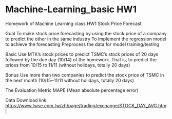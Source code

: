# Machine-Learning_basic HW1
Homework of Machine Learning class
HW1 Stock Price Forecast

Goal
To make stock price forecasting by using the stock price of a company to predict the other in the same industry 
To implement the regression model to achieve the forecasting
Preprocess the data for model training/testing

Basic 
Use MTK’s stock prices to predict TSMC’s stock prices of 20 days followed by the due day (10/14) of the homework. 
That is, to predict the prices from 10/15 to 11/11 (without holidays, totally 20 days)

Bonus
Use more than two companies to predict the stock price of TSMC in the next month (10/15~11/11 without holidays, totally 20 days)

The Evaluation Metric
MAPE (Mean absolute percentage error)

Data
Download link: https://www.twse.com.tw/zh/page/trading/exchange/STOCK_DAY_AVG.html

